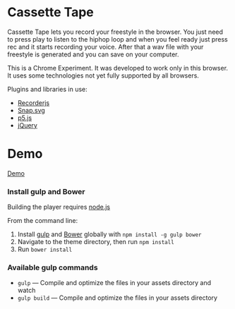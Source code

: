 # Cassette Tape

Cassette Tape lets you record your freestyle in the browser. You just need to press play to listen to the hiphop loop and when you feel ready just press rec and it starts recording your voice. After that a wav file with your freestyle is generated and you can save on your computer.

This is a Chrome Experiment. It was developed to work only in this browser. It uses some technologies not yet fully supported by all browsers.

Plugins and libraries in use:

* [Recorderjs](https://github.com/mattdiamond/Recorderjs)
* [Snap.svg](https://github.com/adobe-webplatform/Snap.svg)
* [p5.js](https://p5js.org/)
* [jQuery](https://jquery.com/)

# Demo
[Demo](https://miukimiu.github.io/cassette-tape/)

### Install gulp and Bower

Building the player requires [node.js](http://nodejs.org/download/)

From the command line:

1. Install [gulp](http://gulpjs.com) and [Bower](http://bower.io/) globally with `npm install -g gulp bower`
2. Navigate to the theme directory, then run `npm install`
3. Run `bower install`

### Available gulp commands

* `gulp` — Compile and optimize the files in your assets directory and watch
* `gulp build` — Compile and optimize the files in your assets directory
